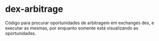 # dex-arbitrage
Código para procurar oportunidades de arbitragem em exchanges dex, e executar as mesmas, por enquanto somente está visualizando as oportunidades.
